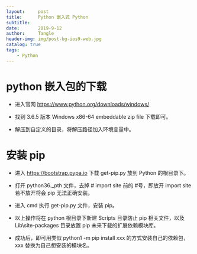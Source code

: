 ```yaml
---
layout:     post
title:      Python 嵌入式 Python
subtitle:   
date:       2019-9-12
author:     Tangle
header-img: img/post-bg-ios9-web.jpg
catalog: true
tags:
    - Python
---
```


# python 嵌入包的下载

- 进入官网 https://www.python.org/downloads/windows/

- 找到 3.6.5 版本 Windows x86-64 embeddable zip file 下载即可。

- 解压到自定义的目录，将解压路径加入环境变量中。

# 安装 pip

- 进入 https://bootstrap.pypa.io 下载 get-pip.py 放到 Python 的根目录下。

- 打开 python36._pth 文件，去掉 # import site 前的 #号，即放开 import site 若不放开将会 pip 无法正确安装。

- 进入 cmd 执行 get-pip.py 文件，安装 pip。

- 以上操作将在 python 根目录下新建 Scripts 目录防止 pip 相关文件，以及 Lib\site-packages 目录放置 pip 未来下载的扩展依赖模块库。

- 成功后，即可用类似 python1 -m pip install xxx 的方式安装自己的依赖包，xxx 替换为自己想安装的模块名。
